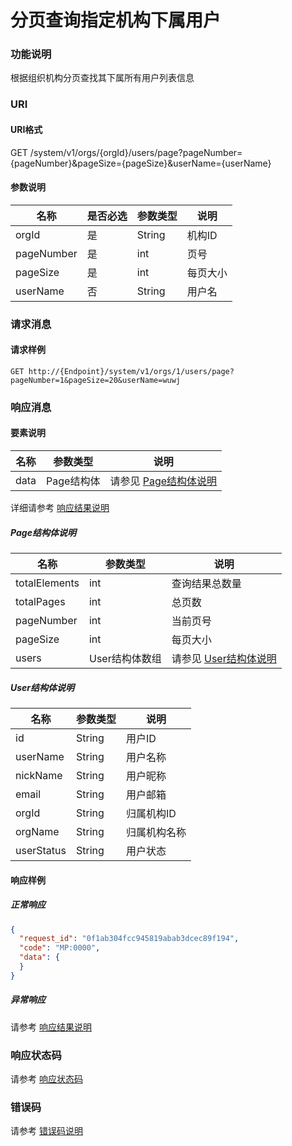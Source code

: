 # 分页查询指定机构下属用户

### 功能说明
根据组织机构分页查找其下属所有用户列表信息

### URI
#### URI格式  
GET /system/v1/orgs/{orgId}/users/page?pageNumber={pageNumber}&pageSize={pageSize}&userName={userName}

#### 参数说明  
| 名称 | 是否必选 | 参数类型 | 说明 |
| --- | --- | --- | --- |
| orgId | 是 | String | 机构ID |
| pageNumber | 是 | int | 页号 |
| pageSize | 是 | int | 每页大小 |
| userName | 否 | String | 用户名 |

### 请求消息
#### 请求样例 
```
GET http://{Endpoint}/system/v1/orgs/1/users/page?pageNumber=1&pageSize=20&userName=wuwj
```

### 响应消息
#### 要素说明
| 名称 | 参数类型 | 说明 |
| --- | --- | --- |
| data | Page<User>结构体 | 请参见 [Page结构体说明](#page结构体说明) |

详细请参考 [响应结果说明](../../../common/response/result.md#要素说明)  

##### Page结构体说明
| 名称 | 参数类型 | 说明 |
| --- | --- | --- |
| totalElements | int | 查询结果总数量 |
| totalPages | int | 总页数 |
| pageNumber | int | 当前页号 |
| pageSize | int | 每页大小 |
| users | User结构体数组 | 请参见 [User结构体说明](#user结构体说明) |

##### User结构体说明
| 名称 | 参数类型 | 说明 |
| --- | --- | --- |
| id | String | 用户ID |
| userName | String | 用户名称 |
| nickName | String | 用户昵称 |
| email | String | 用户邮箱 |
| orgId | String | 归属机构ID |
| orgName | String | 归属机构名称 |
| userStatus | String | 用户状态 |

#### 响应样例
##### 正常响应
```json
{
  "request_id": "0f1ab304fcc945819abab3dcec89f194",
  "code": "MP:0000",
  "data": {
  }
}
```
##### 异常响应
请参考 [响应结果说明](../../../common/response/result.md#异常响应样例)

### 响应状态码
请参考 [响应状态码](../../../common/response/status.md)

### 错误码
请参考 [错误码说明](../../../common/errorCode/README.md)